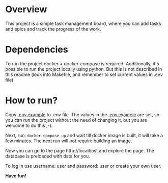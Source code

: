 # Overview

This project is a simple task management board, where you can add tasks and epics and track the progress of the work.

# Dependencies

To run the project docker + docker-compose is required. Additionally, it's possible to run the project locally using python.
But this is not described in this readme (look into Makefile, and remember to set current values in .env file)

# How to run?

Copy [.env.example](.env.example) to .env file. The values in the [.env.example](.env.example)
are set, so you can run the project without the need of changing it, but you are welcome to do this ;-).

Next, run: `docker-compose up` and wait till docker image is built, it will take a few minutes.
The next run will not require building an image.

Now you can go to the page http://localhost and explore the page. The database is preloaded with data for you.

To log in use username: user and password: user or create your own user.

**Have fun!**
